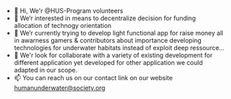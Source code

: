 - 👋 Hi, We'r @HUS-Program volunteers
- 👀 We’r interested in means to decentralize decision for funding allocation of technogy orientation 
- 🌱 We’r currently trying to develop light functional app for raise money all in awarness gamers & contributors about importance developing technologies for underwater habitats instead of exploit deep ressource...
- 💞️ We'r look for collaborate with a variety of existing development for different application yet developed for other application we could adapted in our scope. 
- 📫 You can reach us on our contact link on our website humanunderwater@society.org
